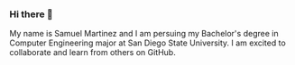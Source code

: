 ### Hi there 👋

My name is Samuel Martinez and I am persuing my Bachelor's degree in Computer Engineering major at San Diego State University. I am excited to collaborate and learn from others on GitHub.
